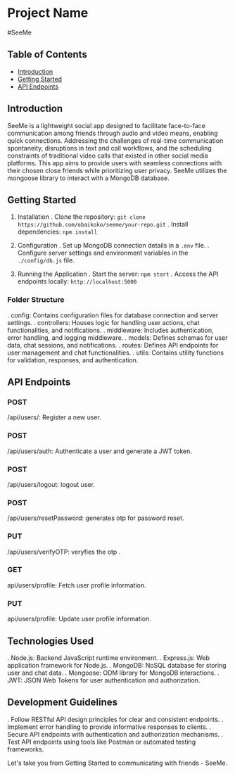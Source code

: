 # Project Name

#SeeMe

## Table of Contents

- [Introduction](#introduction)
- [Getting Started](#getting-started)
- [API Endpoints](#API-endpoints)

## Introduction

SeeMe is a lightweight social app designed to facilitate face-to-face communication among friends through audio and video means, enabling quick connections. Addressing the challenges of real-time communication spontaneity, disruptions in text and call workflows, and the scheduling constraints of traditional video calls that existed in other social media platforms. This app aims to provide users with seamless connections with their chosen close friends while prioritizing user privacy. SeeMe utilizes the mongoose library to interact with a MongoDB database.

## Getting Started

1. Installation
   . Clone the repository: `git clone https://github.com/obaikoko/seeme/your-repo.git`
   . Install dependencies: `npm install`

2. Configuration
   . Set up MongoDB connection details in a `.env` file.
   . Configure server settings and environment variables in the `./config/db.js` file.

3. Running the Application
   . Start the server: `npm start`
   . Access the API endpoints locally: `http://localhost:5000`

### Folder Structure

. config: Contains configuration files for database connection and server settings.
. controllers: Houses logic for handling user actions, chat functionalities, and notifications.
. middleware: Includes authentication, error handling, and logging middleware.
. models: Defines schemas for user data, chat sessions, and notifications.
. routes: Defines API endpoints for user management and chat functionalities.
. utils: Contains utility functions for validation, responses, and authentication.

## API Endpoints

### POST
 /api/users/: Register a new user.

### POST 
/api/users/auth: Authenticate a user and generate a JWT token.

### POST
 /api/users/logout: logout user.
### POST
 /api/users/resetPassword: generates otp for password reset.
### PUT
 /api/users/verifyOTP: veryfies the otp .
### GET 
api/users/profile: Fetch user profile information.
### PUT
 api/users/profile: Update user profile information.

## Technologies Used

. Node.js: Backend JavaScript runtime environment.
. Express.js: Web application framework for Node.js.
. MongoDB: NoSQL database for storing user and chat data.
. Mongoose: ODM library for MongoDB interactions.
. JWT: JSON Web Tokens for user authentication and authorization.

## Development Guidelines

. Follow RESTful API design principles for clear and consistent endpoints.
. Implement error handling to provide informative responses to clients.
. Secure API endpoints with authentication and authorization mechanisms.
. Test API endpoints using tools like Postman or automated testing frameworks.

Let's take you from Getting Started to communicating with friends - SeeMe.
